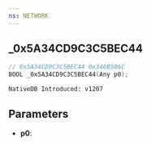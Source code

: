 ```yaml
---
ns: NETWORK
---
```

## _0x5A34CD9C3C5BEC44

```c
// 0x5A34CD9C3C5BEC44 0x346B506C
BOOL _0x5A34CD9C3C5BEC44(Any p0);
```

```
NativeDB Introduced: v1207
```

## Parameters
* **p0**:
